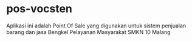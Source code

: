 # pos-vocsten
Aplikasi ini adalah Point Of Sale yang digunakan untuk sistem penjualan barang dan jasa Bengkel Pelayanan Masyarakat SMKN 10 Malang
